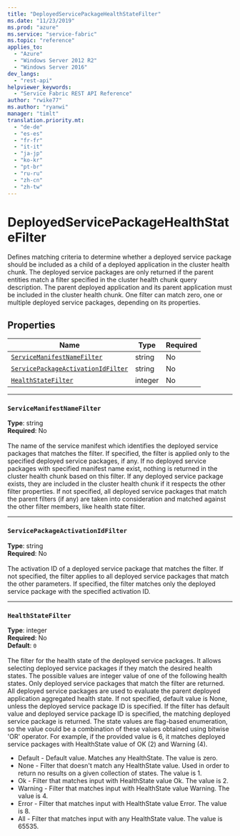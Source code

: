 ```yaml
---
title: "DeployedServicePackageHealthStateFilter"
ms.date: "11/23/2019"
ms.prod: "azure"
ms.service: "service-fabric"
ms.topic: "reference"
applies_to: 
  - "Azure"
  - "Windows Server 2012 R2"
  - "Windows Server 2016"
dev_langs: 
  - "rest-api"
helpviewer_keywords: 
  - "Service Fabric REST API Reference"
author: "rwike77"
ms.author: "ryanwi"
manager: "timlt"
translation.priority.mt: 
  - "de-de"
  - "es-es"
  - "fr-fr"
  - "it-it"
  - "ja-jp"
  - "ko-kr"
  - "pt-br"
  - "ru-ru"
  - "zh-cn"
  - "zh-tw"
---
```

# DeployedServicePackageHealthStateFilter

Defines matching criteria to determine whether a deployed service package should be included as a child of a deployed application in the cluster health chunk.
The deployed service packages are only returned if the parent entities match a filter specified in the cluster health chunk query description. The parent deployed application and its parent application must be included in the cluster health chunk.
One filter can match zero, one or multiple deployed service packages, depending on its properties.


## Properties
| Name | Type | Required |
| --- | --- | --- |
| [`ServiceManifestNameFilter`](#servicemanifestnamefilter) | string | No |
| [`ServicePackageActivationIdFilter`](#servicepackageactivationidfilter) | string | No |
| [`HealthStateFilter`](#healthstatefilter) | integer | No |

____
### `ServiceManifestNameFilter`
__Type__: string <br/>
__Required__: No<br/>
<br/>
The name of the service manifest which identifies the deployed service packages that matches the filter.
If specified, the filter is applied only to the specified deployed service packages, if any.
If no deployed service packages with specified manifest name exist, nothing is returned in the cluster health chunk based on this filter.
If any deployed service package exists, they are included in the cluster health chunk if it respects the other filter properties.
If not specified, all deployed service packages that match the parent filters (if any) are taken into consideration and matched against the other filter members, like health state filter.


____
### `ServicePackageActivationIdFilter`
__Type__: string <br/>
__Required__: No<br/>
<br/>
The activation ID of a deployed service package that matches the filter.
If not specified, the filter applies to all deployed service packages that match the other parameters.
If specified, the filter matches only the deployed service package with the specified activation ID.


____
### `HealthStateFilter`
__Type__: integer <br/>
__Required__: No<br/>
__Default__: `0` <br/>
<br/>
The filter for the health state of the deployed service packages. It allows selecting deployed service packages if they match the desired health states.
The possible values are integer value of one of the following health states. Only deployed service packages that match the filter are returned. All deployed service packages are used to evaluate the parent deployed application aggregated health state.
If not specified, default value is None, unless the deployed service package ID is specified. If the filter has default value and deployed service package ID is specified, the matching deployed service package is returned.
The state values are flag-based enumeration, so the value could be a combination of these values obtained using bitwise 'OR' operator.
For example, if the provided value is 6, it matches deployed service packages with HealthState value of OK (2) and Warning (4).

- Default - Default value. Matches any HealthState. The value is zero.
- None - Filter that doesn't match any HealthState value. Used in order to return no results on a given collection of states. The value is 1.
- Ok - Filter that matches input with HealthState value Ok. The value is 2.
- Warning - Filter that matches input with HealthState value Warning. The value is 4.
- Error - Filter that matches input with HealthState value Error. The value is 8.
- All - Filter that matches input with any HealthState value. The value is 65535.

